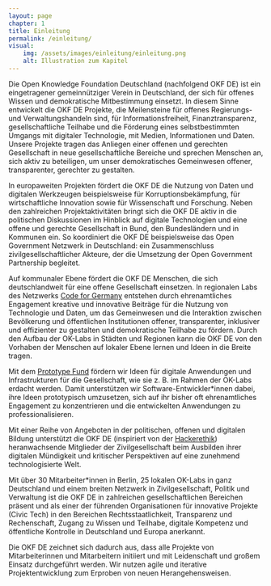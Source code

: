 ```yaml
---
layout: page
chapter: 1
title: Einleitung 
permalink: /einleitung/
visual:
    img: /assets/images/einleitung/einleitung.png
    alt: Illustration zum Kapitel
---
```


Die Open Knowledge Foundation Deutschland (nachfolgend OKF DE) ist ein eingetragener gemeinnütziger Verein in Deutschland, der sich für offenes Wissen und demokratische Mitbestimmung einsetzt. In diesem Sinne entwickelt die OKF DE Projekte, die Meilensteine für offenes Regierungs- und Verwaltungshandeln sind, für Informationsfreiheit, Finanztransparenz, gesellschaftliche Teilhabe und die Förderung eines selbstbestimmten Umgangs mit digitaler Technologie, mit Medien, Informationen und Daten. Unsere Projekte tragen das Anliegen einer offenen und gerechten Gesellschaft in neue gesellschaftliche Bereiche und sprechen Menschen an, sich aktiv zu beteiligen, um unser demokratisches Gemeinwesen offener, transparenter, gerechter zu gestalten.

In europaweiten Projekten fördert die OKF DE die Nutzung von Daten und digitalen Werkzeugen beispielsweise für Korruptionsbekämpfung, für wirtschaftliche Innovation sowie für Wissenschaft und Forschung. Neben den zahlreichen Projektaktivitäten bringt sich die OKF DE aktiv in die politischen Diskussionen im Hinblick auf digitale Technologien und eine offene und gerechte Gesellschaft in Bund, den Bundesländern und in Kommunen ein. So koordiniert die OKF DE beispielsweise das Open Government Netzwerk in Deutschland: ein Zusammenschluss zivilgesellschaftlicher Akteure, der die Umsetzung der Open Government Partnership begleitet.

Auf kommunaler Ebene fördert die OKF DE Menschen, die sich deutschlandweit für eine offene Gesellschaft einsetzen. In regionalen Labs des Netzwerks [Code for Germany](https://www.codefor.de/) entstehen durch ehrenamtliches Engagement kreative und innovative Beiträge für die Nutzung von Technologie und Daten, um das Gemeinwesen und die Interaktion zwischen Bevölkerung und öffentlichen Institutionen offener, transparenter, inklusiver und effizienter zu gestalten und demokratische Teilhabe zu fördern. Durch den Aufbau der OK-Labs in Städten und Regionen kann die OKF DE von den Vorhaben der Menschen auf lokaler Ebene lernen und Ideen in die Breite tragen. 

Mit dem [Prototype Fund](https://prototypefund.de/) fördern wir Ideen für digitale Anwendungen und Infrastrukturen für die Gesellschaft, wie sie z. B. im Rahmen der OK-Labs erdacht werden. Damit unterstützen wir Software-Entwickler*innen dabei, ihre Ideen prototypisch umzusetzen, sich auf ihr bisher oft ehrenamtliches Engagement zu konzentrieren und die entwickelten Anwendungen zu professionalisieren.

Mit einer Reihe von Angeboten in der politischen, offenen und digitalen Bildung unterstützt die OKF DE (inspiriert von der [Hackerethik](https://www.ccc.de/de/hackerethik)) heranwachsende Mitglieder der Zivilgesellschaft beim Ausbilden ihrer digitalen Mündigkeit und kritischer Perspektiven auf eine zunehmend technologisierte Welt. 

Mit über 30 Mitarbeiter*innen in Berlin, 25 lokalen OK-Labs in ganz Deutschland und einem breiten Netzwerk in Zivilgesellschaft, Politik und Verwaltung ist die OKF DE in zahlreichen gesellschaftlichen Bereichen präsent und als einer der führenden Organisationen für innovative Projekte (Civic Tech) in den Bereichen Rechtsstaatlichkeit, Transparenz und Rechenschaft, Zugang zu Wissen und Teilhabe, digitale Kompetenz und öffentliche Kontrolle in Deutschland und Europa anerkannt.

Die OKF DE zeichnet sich dadurch aus, dass alle Projekte von Mitarbeiterinnen und Mitarbeitern initiiert und mit Leidenschaft und großem Einsatz durchgeführt werden. Wir nutzen agile und iterative Projektentwicklung zum Erproben von neuen Herangehensweisen. 
